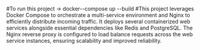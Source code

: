 #To run this project -> docker--compose up --build 
#This project leverages Docker Compose to orchestrate a multi-service environment and Nginx to efficiently distribute incoming traffic. It deploys several containerized web services alongside essential dependencies like Redis and PostgreSQL. The Nginx reverse proxy is configured to load balance requests across the web service instances, ensuring scalability and improved reliability.
